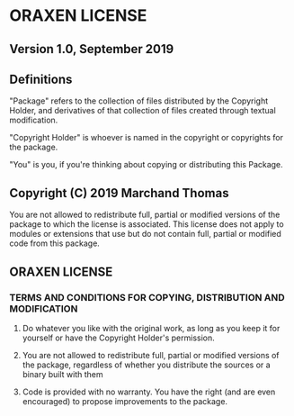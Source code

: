 # ORAXEN LICENSE


## Version 1.0, September 2019


## Definitions

"Package" refers to the collection of files distributed by the Copyright Holder, and derivatives of that 
collection of files created through textual modification.

"Copyright Holder" is whoever is named in the copyright or copyrights for the package.

"You" is you, if you're thinking about copying or distributing this Package.


## Copyright (C) 2019 Marchand Thomas

You are not allowed to redistribute full, partial or modified versions of the package to which the license 
is associated. This license does not apply to modules or extensions that use but do not contain full, 
partial or modified code from this package.


## ORAXEN LICENSE
### TERMS AND CONDITIONS FOR COPYING, DISTRIBUTION AND MODIFICATION

1. Do whatever you like with the original work, as long as you keep it for yourself or have the Copyright
Holder's permission.

2. You are not allowed to redistribute full, partial or modified versions of the package, regardless of 
whether you distribute the sources or a binary built with them

3. Code is provided with no warranty. You have the right (and are even encouraged) to propose improvements
to the package.